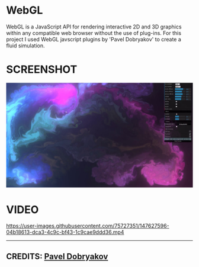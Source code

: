 # WebGL

WebGL is a JavaScript API for rendering interactive 2D and 3D graphics within any compatible web browser without the use of plug-ins. For this project I used WebGL javscript plugins by 'Pavel Dobryakov' to create a fluid simulation.

# SCREENSHOT

<img src="./assets/screenshot [WebGL Fluid Simulation].PNG" />

<br>

# VIDEO

<!-- <video src="./assets/video [WebGL Fluid Simulation].mp4" /> -->
https://user-images.githubusercontent.com/75727351/147627596-04b18613-dca3-4c9c-bf43-1c9cae9ddd36.mp4

---


## CREDITS: [Pavel Dobryakov](https://github.com/PavelDoGreat/WebGL-Fluid-Simulation)
